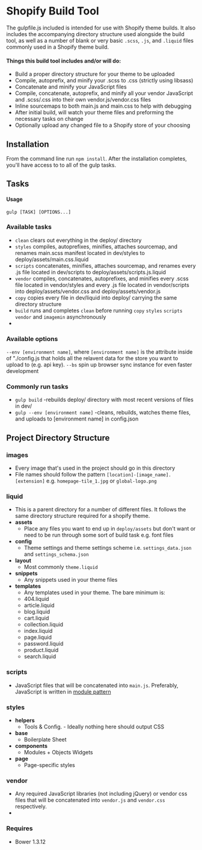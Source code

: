 Shopify Build Tool
=====================

The gulpfile.js included is intended for use with Shopify theme builds. It also includes the accompanying directory structure used alongside the build tool, as well as a number of blank or very basic `.scss`, `.js`, and `.liquid` files commonly used in a Shopify theme build.

#### Things this build tool includes and/or will do:
- Build a proper directory structure for your theme to be uploaded
- Compile, autoprefix, and minify your .scss to .css (strictly using libsass)
- Concatenate and minify your JavaScript files
- Compile, concatenate, autoprefix, and minify all your vendor JavaScript and .scss/.css into their own vendor.js/vendor.css files
- Inline sourcemaps to both main.js and main.css to help with debugging
- After initial build, will watch your theme files and preforming the necessary tasks on change
- Optionally upload any changed file to a Shopify store of your choosing

## Installation

From the command line run `npm install`. After the installation completes, you'll have access to to all of the gulp tasks.

## Tasks

#### Usage
`gulp [TASK] [OPTIONS...]`

### Available tasks
- `clean`  clears out everything in the deploy/ directory
- `styles`  compiles, autoprefixes, minifies, attaches sourcemap, and renames main.scss manifest located in dev/styles to deploy/assets/main.css.liquid
- `scripts`  concatenates, minifies, attaches sourcemap, and renames every .js file located in dev/scripts to deploy/assets/scripts.js.liquid
- `vendor` compiles, concatenates, autoprefixes, and minifies every .scss file located in vendor/styles and every .js file located in vendor/scripts into deploy/assets/vendor.css and deploy/assets/vendor.js
- `copy`  copies every file in dev/liquid into deploy/ carrying the same directory structure
- `build`  runs and completes `clean` before running `copy` `styles` `scripts` `vendor` and `imagemin` asynchronously
- 

### Available options
`--env [environment name]`, where `[environment name]` is the attribute inside of "./config.js that holds all the relavent data for the store you want to upload to (e.g. api key).
`--bs` spin up browser sync instance for even faster development

### Commonly run tasks
- `gulp build` -rebuilds deploy/ directory with most recent versions of files in dev/
- `gulp --env [environment name]` -cleans, rebuilds, watches theme files, and uploads to [environment name] in config.json



## Project Directory Structure

### images
- Every image that's used in the project should go in this directory
- File names should follow the pattern `[location]-[image_name].[extension]` e.g. `homepage-tile_1.jpg` or `global-logo.png`

### liquid
- This is a parent directory for a number of different files. It follows the same directory structure required for a shopify theme.
- **assets**
  - Place any files you want to end up in `deploy/assets` but don't want or need to be run through some sort of build task e.g. font files
- **config**
  - Theme settings and theme settings scheme i.e. `settings_data.json` and `settings_schema.json`
- **layout**
  - Most commonly `theme.liquid`
- **snippets**
  - Any snippets used in your theme files
- **templates**
  - Any templates used in your theme. The bare minimum is:
  - 404.liquid
  - article.liquid
  - blog.liquid
  - cart.liquid
  - collection.liquid
  - index.liquid
  - page.liquid
  - password.liquid
  - product.liquid
  - search.liquid

### scripts
- JavaScript files that will be concatenated into `main.js`. Preferably, JavaScript is written in [module pattern](https://github.com/BVAccel/Module-Example)

### styles
- **helpers**
  - Tools & Config. - Ideally nothing here should output CSS
- **base**
  - Boilerplate Sheet
- **components**
  - Modules + Objects  Widgets
- **page**
  - Page-specific styles

### vendor
- Any required JavaScript libraries (not including jQuery) or vendor css files that will be concatenated into `vendor.js` and `vendor.css` respectively.
-

### Requires
- Bower 1.3.12
